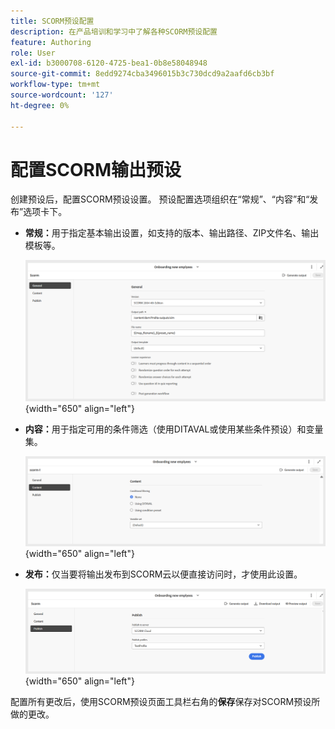```yaml
---
title: SCORM预设配置
description: 在产品培训和学习中了解各种SCORM预设配置
feature: Authoring
role: User
exl-id: b3000708-6120-4725-bea1-0b8e58048948
source-git-commit: 8edd9274cba3496015b3c730dcd9a2aafd6cb3bf
workflow-type: tm+mt
source-wordcount: '127'
ht-degree: 0%

---
```


# 配置SCORM输出预设

创建预设后，配置SCORM预设设置。 预设配置选项组织在“常规”、“内容”和“发布”选项卡下。

- **常规：**&#x200B;用于指定基本输出设置，如支持的版本、输出路径、ZIP文件名、输出模板等。

  ![](assets/scorm-general-tab.png){width="650" align="left"}

- **内容：**&#x200B;用于指定可用的条件筛选（使用DITAVAL或使用某些条件预设）和变量集。

  ![](assets/scorm-content-tab.png){width="650" align="left"}

- **发布：**&#x200B;仅当要将输出发布到SCORM云以便直接访问时，才使用此设置。

  ![](assets/scorm-publish-tab.png){width="650" align="left"}

配置所有更改后，使用SCORM预设页面工具栏右角的&#x200B;**保存**&#x200B;保存对SCORM预设所做的更改。
